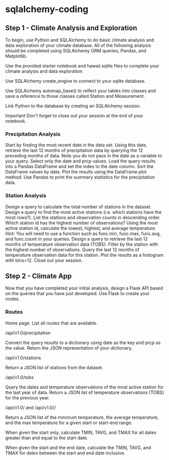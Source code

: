 # sqlalchemy-coding

## Step 1 - Climate Analysis and Exploration

To begin, use Python and SQLAlchemy to do basic climate analysis and data exploration of your climate database. All of the following analysis should be completed using SQLAlchemy ORM queries, Pandas, and Matplotlib.

Use the provided starter notebook and hawaii.sqlite files to complete your climate analysis and data exploration.

Use SQLAlchemy create_engine to connect to your sqlite database.

Use SQLAlchemy automap_base() to reflect your tables into classes and save a reference to those classes called Station and Measurement.

Link Python to the database by creating an SQLAlchemy session.

Important Don't forget to close out your session at the end of your notebook.

### Precipitation Analysis

Start by finding the most recent date in the data set.
Using this date, retrieve the last 12 months of precipitation data by querying the 12 preceding months of data. Note you do not pass in the date as a variable to your query.
Select only the date and prcp values.
Load the query results into a Pandas DataFrame and set the index to the date column.
Sort the DataFrame values by date.
Plot the results using the DataFrame plot method.
Use Pandas to print the summary statistics for the precipitation data.

### Station Analysis

Design a query to calculate the total number of stations in the dataset.
Design a query to find the most active stations (i.e. which stations have the most rows?).
List the stations and observation counts in descending order.
Which station id has the highest number of observations?
Using the most active station id, calculate the lowest, highest, and average temperature.
Hint: You will need to use a function such as func.min, func.max, func.avg, and func.count in your queries.
Design a query to retrieve the last 12 months of temperature observation data (TOBS).
Filter by the station with the highest number of observations.
Query the last 12 months of temperature observation data for this station.
Plot the results as a histogram with bins=12.
Close out your session.

## Step 2 - Climate App

Now that you have completed your initial analysis, design a Flask API based on the queries that you have just developed. Use Flask to create your routes.

### Routes

Home page.
List all routes that are available.

/api/v1.0/precipitation

Convert the query results to a dictionary using date as the key and prcp as the value.
Return the JSON representation of your dictionary.

/api/v1.0/stations

Return a JSON list of stations from the dataset.

/api/v1.0/tobs

Query the dates and temperature observations of the most active station for the last year of data.
Return a JSON list of temperature observations (TOBS) for the previous year.

/api/v1.0/ and /api/v1.0//

Return a JSON list of the minimum temperature, the average temperature, and the max temperature for a given start or start-end range.

When given the start only, calculate TMIN, TAVG, and TMAX for all dates greater than and equal to the start date.

When given the start and the end date, calculate the TMIN, TAVG, and TMAX for dates between the start and end date inclusive.

